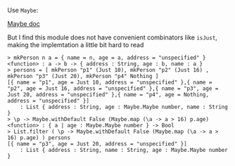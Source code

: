 Use `Maybe`:

[Maybe doc](http://package.elm-lang.org/packages/elm-lang/core/3.0.0/Maybe)

But I find this module does not have convenient combinators like
`isJust`, making the implemtation a little bit hard to read

```
> mkPerson n a = { name = n, age = a, address = "unspecified" }
<function> : a -> b -> { address : String, age : b, name : a }
> persons = [ mkPerson "p1" (Just 10), mkPerson "p2" (Just 16) , mkPerson "p3" (Just 20), mkPerson "p4" Nothing ]
[{ name = "p1", age = Just 10, address = "unspecified" },{ name = "p2", age = Just 16, address = "unspecified" },{ name = "p3", age = Just 20, address = "unspecified" },{ name = "p4", age = Nothing, address = "unspecified" }]
    : List { address : String, age : Maybe.Maybe number, name : String }
> \p -> Maybe.withDefault False (Maybe.map (\a -> a > 16) p.age)
<function> : { a | age : Maybe.Maybe number } -> Bool
> List.filter ( \p -> Maybe.withDefault False (Maybe.map (\a -> a > 16) p.age) ) persons
[{ name = "p3", age = Just 20, address = "unspecified" }]
    : List { address : String, name : String, age : Maybe.Maybe number }
```
